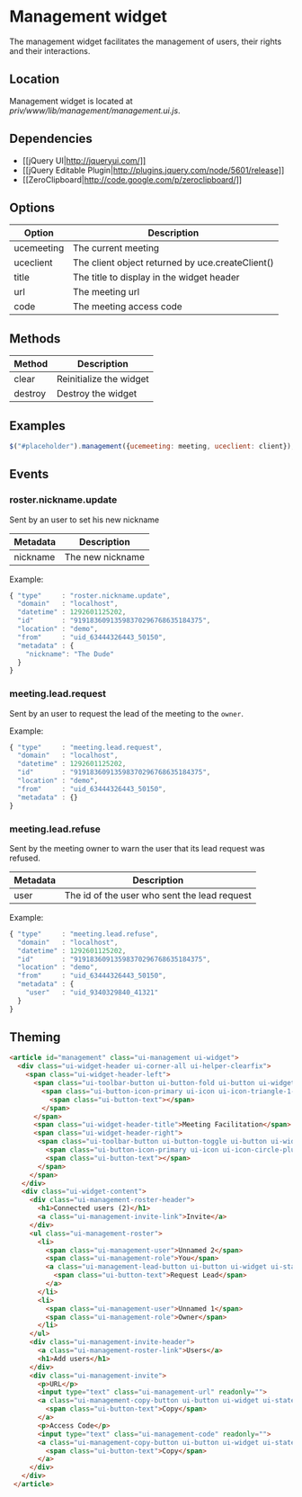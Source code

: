 # Management widget

The management widget facilitates the management of users, their rights and their interactions.

## Location

Management widget is located at *priv/www/lib/management/management.ui.js*.

## Dependencies

* [[jQuery UI|http://jqueryui.com/]]
* [[jQuery Editable Plugin|http://plugins.jquery.com/node/5601/release]]
* [[ZeroClipboard|http://code.google.com/p/zeroclipboard/]]

## Options

Option         | Description
---------------|---------------------------------------------------------------
ucemeeting     | The current meeting
uceclient      | The client object returned by uce.createClient()
title          | The title to display in the widget header
url            | The meeting url
code           | The meeting access code

## Methods

Method         | Description
---------------|---------------------------------------------------------------
clear          | Reinitialize the widget
destroy        | Destroy the widget

## Examples

```javascript
$("#placeholder").management({ucemeeting: meeting, uceclient: client});
```

## Events
### roster.nickname.update

Sent by an user to set his new nickname

Metadata       | Description
---------------|-------------------------------------------------------------------------------------------------------
nickname       | The new nickname

Example:

```javascript
{ "type"     : "roster.nickname.update",
  "domain"   : "localhost",
  "datetime" : 1292601125202,
  "id"       : "91918360913598370296768635184375",
  "location" : "demo",
  "from"     : "uid_63444326443_50150",
  "metadata" : {
    "nickname": "The Dude"
  }
}
```

### meeting.lead.request

Sent by an user to request the lead of the meeting to the `owner`.

Example:

```javascript
{ "type"     : "meeting.lead.request",
  "domain"   : "localhost",
  "datetime" : 1292601125202,
  "id"       : "91918360913598370296768635184375",
  "location" : "demo",
  "from"     : "uid_63444326443_50150",
  "metadata" : {}
}
```

### meeting.lead.refuse

Sent by the meeting owner to warn the user that its lead request was refused.

Metadata       | Description
---------------|-------------------------------------------------------------------------------------------------------
user           | The id of the user who sent the lead request

Example:

```javascript
{ "type"     : "meeting.lead.refuse",
  "domain"   : "localhost",
  "datetime" : 1292601125202,
  "id"       : "91918360913598370296768635184375",
  "location" : "demo",
  "from"     : "uid_63444326443_50150",
  "metadata" : {
    "user"   : "uid_9340329840_41321"
  }
}
```

## Theming
```html
<article id="management" class="ui-management ui-widget">
  <div class="ui-widget-header ui-corner-all ui-helper-clearfix">
    <span class="ui-widget-header-left">
      <span class="ui-toolbar-button ui-button-fold ui-button ui-widget ui-state-default ui-corner-all ui-button-icon-only" role="button" aria-disabled="false" title="">
        <span class="ui-button-icon-primary ui-icon ui-icon-triangle-1-s"></span>
          <span class="ui-button-text"></span>
        </span>
      </span>
      <span class="ui-widget-header-title">Meeting Facilitation</span>
      <span class="ui-widget-header-right">
       <span class="ui-toolbar-button ui-button-toggle ui-button ui-widget ui-state-default ui-corner-all ui-button-icon-only" role="button" aria-disabled="false" title="">
         <span class="ui-button-icon-primary ui-icon ui-icon-circle-plus"></span>
         <span class="ui-button-text"></span>
       </span>
     </span>
   </div>
   <div class="ui-widget-content">
     <div class="ui-management-roster-header">
       <h1>Connected users (2)</h1>
       <a class="ui-management-invite-link">Invite</a>
     </div>
     <ul class="ui-management-roster">
       <li>
         <span class="ui-management-user">Unnamed 2</span>
         <span class="ui-management-role">You</span>
         <a class="ui-management-lead-button ui-button ui-widget ui-state-default ui-corner-all ui-button-text-only ui-management-lead-button-request" role="button" aria-disabled="false">
           <span class="ui-button-text">Request Lead</span>
         </a>
       </li>
       <li>
         <span class="ui-management-user">Unnamed 1</span>
         <span class="ui-management-role">Owner</span>
       </li>
     </ul>
     <div class="ui-management-invite-header">
       <a class="ui-management-roster-link">Users</a>
       <h1>Add users</h1>
     </div>
     <div class="ui-management-invite">
       <p>URL</p>
       <input type="text" class="ui-management-url" readonly="">
       <a class="ui-management-copy-button ui-button ui-widget ui-state-default ui-corner-all ui-button-text-only" role="button" aria-disabled="false">
         <span class="ui-button-text">Copy</span>
       </a>
       <p>Access Code</p>
       <input type="text" class="ui-management-code" readonly="">
       <a class="ui-management-copy-button ui-button ui-widget ui-state-default ui-corner-all ui-button-text-only" role="button" aria-disabled="false">
         <span class="ui-button-text">Copy</span>
       </a>
     </div>
   </div>
 </article>
```

